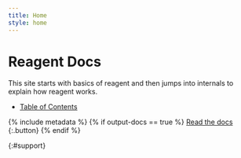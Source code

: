 ```yaml
---
title: Home
style: home
---
```


# Reagent Docs

This site starts with basics of reagent and then jumps into internals to explain 
how reagent works. 

- [Table of Contents](book/text/0-3-contents.html)

{% include metadata %}
{% if output-docs == true %}
[Read the docs](book/text/0-3-contents.html)
{:.button}
{% endif %}

{:#support}

<!-- Remove these comment tags to activate a project home page for your book project

{% include metadata %}

# {{ project-name }}

{{ project-description }}

{% for book in site.data.meta.works %}
*[{{ book.title }}]({{ book.directory }}/text/{{ book.products.web.start-page }}.html)*
{% endfor %}

-->
